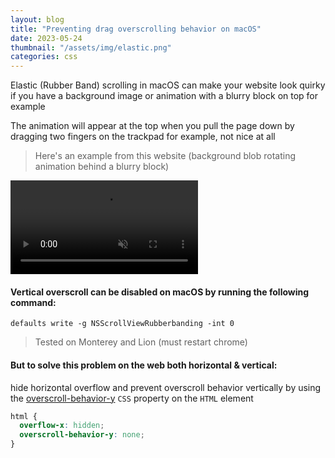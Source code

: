 ```yaml
---
layout: blog
title: "Preventing drag overscrolling behavior on macOS"
date: 2023-05-24
thumbnail: "/assets/img/elastic.png"
categories: css
---
```

Elastic (Rubber Band) scrolling in macOS can make your website look quirky if you have a background image or animation with a blurry block on top for example

The animation will appear at the top when you pull the page down by dragging two fingers on the trackpad for example, not nice at all
> Here's an example from this website (background blob rotating animation behind a blurry block)

<video autoplay muted loop>
  <source src="/assets/img/elastic.webm" type="video/webm">
Your browser does not support the video tag.
</video>

#### Vertical overscroll can be disabled on macOS by running the following command:
```shell
defaults write -g NSScrollViewRubberbanding -int 0
```
> Tested on Monterey and Lion (must restart chrome)

#### But to solve this problem on the web both horizontal & vertical:
hide horizontal overflow and prevent overscroll behavior vertically by using the [overscroll-behavior-y](https://developer.mozilla.org/en-US/docs/Web/CSS/overscroll-behavior-y) `CSS` property on the `HTML` element
```css
html {
  overflow-x: hidden;
  overscroll-behavior-y: none;
}
```

